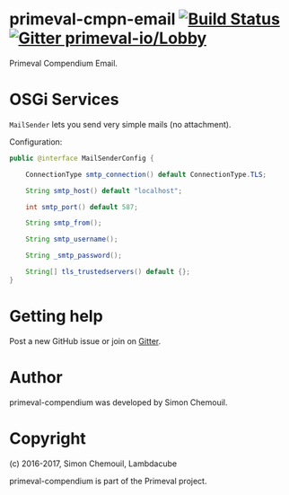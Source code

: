 # primeval-cmpn-email [![Build Status](https://travis-ci.org/primeval-io/primeval-compendium.svg?branch=master)](https://travis-ci.org/primeval-io/primeval-compendium) [![Gitter primeval-io/Lobby](https://badges.gitter.im/primeval-io/Lobby.svg)](https://gitter.im/primeval-io/Lobby)

Primeval Compendium Email.


# OSGi Services

`MailSender` lets you send very simple mails (no attachment). 

Configuration:

```java
public @interface MailSenderConfig {

    ConnectionType smtp_connection() default ConnectionType.TLS;

    String smtp_host() default "localhost";

    int smtp_port() default 587;

    String smtp_from();

    String smtp_username();

    String _smtp_password();

    String[] tls_trustedservers() default {};
}


```


# Getting help

Post a new GitHub issue or join on [Gitter](https://gitter.im/primeval-io/Lobby).
 

# Author

primeval-compendium was developed by Simon Chemouil.

# Copyright

(c) 2016-2017, Simon Chemouil, Lambdacube

primeval-compendium is part of the Primeval project.
